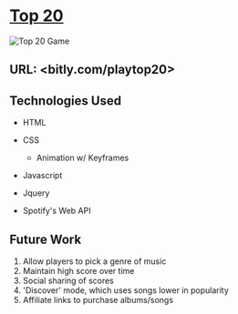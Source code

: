 # [Top 20](bitly.com/playtop20)

![Top 20 Game](http://i.imgur.com/usqRk5z.png)

## URL: <bitly.com/playtop20>

## Technologies Used

- HTML
- CSS

  - Animation w/ Keyframes

- Javascript
- Jquery
- Spotify's Web API

## Future Work

1. Allow players to pick a genre of music
2. Maintain high score over time
3. Social sharing of scores
4. 'Discover' mode, which uses songs lower in popularity
5. Affiliate links to purchase albums/songs
